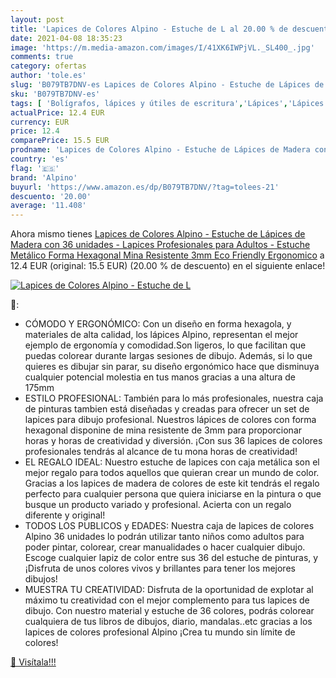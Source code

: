 ```yaml
---
layout: post
title: 'Lapices de Colores Alpino - Estuche de L al 20.00 % de descuento'
date: 2021-04-08 18:35:23
image: 'https://m.media-amazon.com/images/I/41XK6IWPjVL._SL400_.jpg'
comments: true
category: ofertas
author: 'tole.es'
slug: 'B079TB7DNV-es Lapices de Colores Alpino - Estuche de Lápices de Madera...'
sku: 'B079TB7DNV-es'
tags: [ 'Bolígrafos, lápices y útiles de escritura','Lápices','Lápices de colores para adultos','Oficina y papelería','alpino','lápices', ]
actualPrice: 12.4 EUR
currency: EUR
price: 12.4
comparePrice: 15.5 EUR
prodname: 'Lapices de Colores Alpino - Estuche de Lápices de Madera con 36 unidades - Lapices Profesionales para Adultos - Estuche Metálico  Forma Hexagonal  Mina Resistente 3mm  Eco Friendly  Ergonomico'
country: 'es'
flag: '🇪🇸'
brand: 'Alpino'
buyurl: 'https://www.amazon.es/dp/B079TB7DNV/?tag=tolees-21'
descuento: '20.00'
average: '11.408'
---
```


Ahora mismo tienes [Lapices de Colores Alpino - Estuche de Lápices de Madera con 36 unidades - Lapices Profesionales para Adultos - Estuche Metálico  Forma Hexagonal  Mina Resistente 3mm  Eco Friendly  Ergonomico](https://www.amazon.es/dp/B079TB7DNV/?tag=tolees-21) a 12.4 EUR (original: 15.5 EUR) (20.00 %  de descuento) en el siguiente enlace!

[![Lapices de Colores Alpino - Estuche de L](https://m.media-amazon.com/images/I/41XK6IWPjVL._SL400_.jpg)](https://www.amazon.es/dp/B079TB7DNV/?tag=tolees-21)

🔎:

- CÓMODO Y ERGONÓMICO: Con un diseño en forma hexagola, y materiales de alta calidad, los lápices Alpino, representan el mejor ejemplo de ergonomía y comodidad.Son ligeros, lo que facilitan que puedas colorear durante largas sesiones de dibujo. Además, si lo que quieres es dibujar sin parar, su diseño ergonómico hace que disminuya cualquier potencial molestia en tus manos gracias a una altura de 175mm
- ESTILO PROFESIONAL: También para lo más profesionales, nuestra caja de pinturas tambien está diseñadas y creadas para ofrecer un set de lapices para dibujo profesional. Nuestros lápices de colores con forma hexagonal disponine de mina resistente de 3mm para proporcionar horas y horas de creatividad y diversión. ¡Con sus 36 lapices de colores profesionales tendrás al alcance de tu mona horas de creatividad!
- EL REGALO IDEAL: Nuestro estuche de lapices con caja metálica son el mejor regalo para todos aquellos que quieran crear un mundo de color. Gracias a los lapices de madera de colores de este kit tendrás el regalo perfecto para cualquier persona que quiera iniciarse en la pintura o que busque un producto variado y profesional. Acierta con un regalo diferente y original!
- TODOS LOS PUBLICOS y EDADES: Nuestra caja de lapices de colores Alpino 36 unidades lo podrán utilizar tanto niños como adultos para poder pintar, colorear, crear manualidades o hacer cualquier dibujo. Escoge cualquier lapiz de color entre sus 36 del estuche de pinturas, y ¡Disfruta de unos colores vivos y brillantes para tener los mejores dibujos!
- MUESTRA TU CREATIVIDAD: Disfruta de la oportunidad de explotar al máximo tu creatividad con el mejor complemento para tus lapices de dibujo. Con nuestro material y estuche de 36 colores, podrás colorear cualquiera de tus libros de dibujos, diario, mandalas..etc gracias a los lapices de colores profesional Alpino ¡Crea tu mundo sin límite de colores!

[🛒 Visítala!!!](https://www.amazon.es/dp/B079TB7DNV/?tag=tolees-21)
